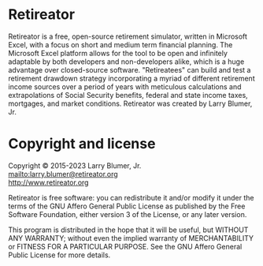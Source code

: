 # Retireator
Retireator is a free, open-source retirement simulator, written in Microsoft Excel, with a focus on short and medium term financial planning. The Microsoft Excel platform allows for the tool to be open and infinitely adaptable by both developers and non-developers alike, which is a huge advantage over closed-source software. "Retireatees" can build and test a retirement drawdown strategy incorporating a myriad of different retirement income sources over a period of years with meticulous calculations and extrapolations of Social Security benefits, federal and state income taxes, mortgages, and market conditions. Retireator was created by Larry Blumer, Jr.  

# Copyright and license
Copyright © 2015-2023 Larry Blumer, Jr.  
<mailto:larry.blumer@retireator.org>  
<http://www.retireator.org>  

Retireator is free software: you can redistribute it and/or modify
it under the terms of the GNU Affero General Public License as published
by the Free Software Foundation, either version 3 of the License, or
any later version.

This program is distributed in the hope that it will be useful,
but WITHOUT ANY WARRANTY; without even the implied warranty of
MERCHANTABILITY or FITNESS FOR A PARTICULAR PURPOSE.  See the
GNU Affero General Public License for more details.

